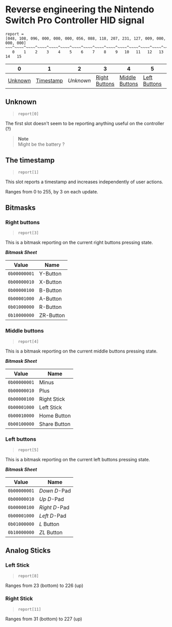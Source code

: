 # Reverse engineering the Nintendo Switch Pro Controller HID signal

```
report = 
[048, 108, 096, 000, 000, 000, 056, 088, 118, 207, 231, 127, 009, 000, 000, 000]
~~~^~~~~^~~~~^~~~~^~~~~^~~~~^~~~~^~~~~^~~~~^~~~~^~~~~^~~~~^~~~~^~~~~^~~~~^~~~~^~
   0    1    2    3    4    5    6    7    8    9   10   11   12   13   14   15
```

|  0  |  1  |  2  |  3  |  4  |  5  |  6  |  7  |  8  |  9 | 10 | 11 | 12 | 13 | 14 | 15 |
| --- | --- | --- | --- | --- | --- | --- | --- | --- | -- | -- | -- | -- | -- | -- | -- |
| [Unknown](#unknown) | [Timestamp](#the-timestamp) | *Unknown* | [Right Buttons](#right-buttons) | [Middle Buttons](#middle-buttons) | [Left Buttons](#left-buttons) | *Unknown* | *Unknown* | [Left Stick](#left-stick) | *Unknown* | *Unknown* | [Right Stick](#right-stick) | *Unknown* | *Unknown* | *Unknown* | *Unknown* |

## Unknown

> `report[0]`

The first slot doesn't seem to be reporting anything useful on the controller (?)

> **Note**  
> Might be the battery ?

## The timestamp

> `report[1]`

This slot reports a timestamp and increases independently of user actions.

Ranges from 0 to 255, by 3 on each update.

## Bitmasks

### Right buttons

> `report[3]`

This is a bitmask reporting on the current right buttons pressing state.

***Bitmask Sheet***

| Value          | Name       |
| -------------- | ---------- |
| `0b00000001`   | Y-Button   |
| `0b00000010`   | X-Button   |
| `0b00000100`   | B-Button   |
| `0b00001000`   | A-Button   |
| `0b01000000`   | R-Button   |
| `0b10000000`   | ZR-Button  |

### Middle buttons

> `report[4]`

This is a bitmask reporting on the current middle buttons pressing state.

***Bitmask Sheet***

| Value          | Name          |
| -------------- | ------------- |
| `0b00000001`   | Minus         |
| `0b00000010`   | Plus          |
| `0b00000100`   | Right Stick   |
| `0b00001000`   | Left Stick    |
| `0b00010000`   | Home Button   |
| `0b00100000`   | Share Button  |

### Left buttons

> `report[5]`

This is a bitmask reporting on the current left buttons pressing state.

***Bitmask Sheet***

| Value          | Name         |
| -------------- | ------------ |
| `0b00000001`   | *Down D*-Pad   |
| `0b00000010`   | *Up D*-Pad     |
| `0b00000100`   | *Right D*-Pad  |
| `0b00001000`   | *Left D*-Pad   |
| `0b01000000`   | *L* Button     |
| `0b10000000`   | *ZL* Button    |

## Analog Sticks

### Left Stick

> `report[8]`

Ranges from 23 (bottom) to 226 (up)


### Right Stick

> `report[11]`

Ranges from 31 (bottom) to 227 (up)
